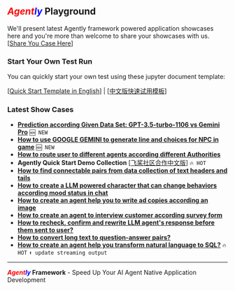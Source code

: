 ## **_<font color = "red">Agent</font><font color = "blue">ly</font>_ Playground**

We'll present latest Agently framework powered application showcases here and you're more than welcome to share your showcases with us. [[Share You Case Here](https://github.com/Maplemx/Agently/issues/new)]

### Start Your Own Test Run

You can quickly start your own test using these jupyter document template:

[[Quick Start Template in English](https://github.com/Maplemx/Agently/blob/main/playground/test_run_template.ipynb)] | [[中文版快速试用模板](https://github.com/Maplemx/Agently/blob/main/playground/%E7%BA%BF%E4%B8%8A%E5%BF%AB%E9%80%9F%E8%AF%95%E7%94%A8%E6%A8%A1%E6%9D%BF.ipynb)]

### Latest Show Cases

- **[Prediction according Given Data Set: GPT-3.5-turbo-1106 vs Gemini Pro](https://github.com/Maplemx/Agently/blob/main/playground/predict_data_according_given_data_set.ipynb)** `🆕 NEW`
- **[How to use GOOGLE GEMINI to generate line and choices for NPC in game](https://github.com/Maplemx/Agently/blob/main/playground/NPC_in_game_generate_choices_using_google_gemini.ipynb)** `🆕 NEW`
- **[How to route user to different agents according different Authorities](https://github.com/Maplemx/Agently/blob/main/playground/routing_to_different_agent_group_for_users_with_different_authorities.ipynb)**
- **Agently Quick Start Demo Collection** [[飞桨社区合作中文版](https://aistudio.baidu.com/projectdetail/7178289)] `🔥 HOT`
- **[How to find connectable pairs from data collection of text headers and tails](https://github.com/Maplemx/Agently/blob/main/playground/finding_connectable_pairs_from_text_tailers_and_headers.ipynb)** 
- **[How to create a LLM powered character that can change behaviors according mood status in chat](https://github.com/Maplemx/Agently/blob/main/playground/character_change_behaviours_according_mood_status.ipynb)**
- **[How to create an agent help you to write ad copies according an image](https://github.com/Maplemx/Agently/blob/main/playground/writing_ad_copies_according_image.ipynb)**
- **[How to create an agent to interview customer according survey form](https://github.com/Maplemx/Agently/blob/main/playground/survey_agent_asks_questions_according_form.ipynb)**
- **[How to recheck, confirm and rewrite LLM agent's response before them sent to user?](https://github.com/Maplemx/Agently/blob/main/playground/human_step_in_before_reply.ipynb)**
- **[How to convert long text to question-answer pairs?](https://github.com/Maplemx/Agently/blob/main/playground/long_text_to_qa_pairs.ipynb)**
- **[How to create an agent help you transform natural language to SQL?](https://github.com/Maplemx/Agently/blob/main/playground/sql_generator.ipynb)** `🔥 HOT` `⬆️ update streaming output`

---

**_<font color = "red">Agent</font><font color = "blue">ly</font>_ Framework** - Speed Up Your AI Agent Native Application Development
